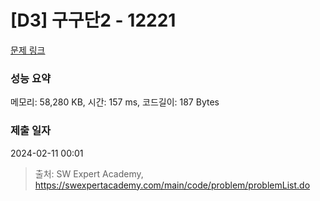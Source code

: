 # [D3] 구구단2 - 12221 

[문제 링크](https://swexpertacademy.com/main/code/problem/problemDetail.do?contestProbId=AXpz3dravpQDFATi) 

### 성능 요약

메모리: 58,280 KB, 시간: 157 ms, 코드길이: 187 Bytes

### 제출 일자

2024-02-11 00:01



> 출처: SW Expert Academy, https://swexpertacademy.com/main/code/problem/problemList.do